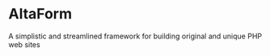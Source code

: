 AltaForm
========

A simplistic and streamlined framework for building original and unique PHP web sites
